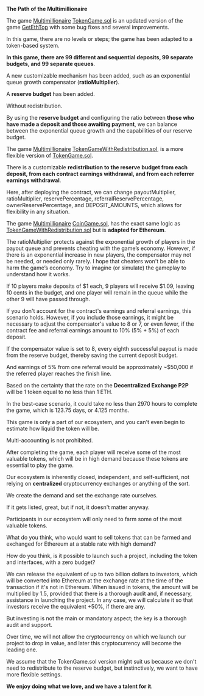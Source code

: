 **The Path of the Multimillionaire**

The game [Multimillionaire](https://github.com/NovationScripts/Multimillionaire/tree/main) [TokenGame.sol](https://github.com/NovationScripts/Multimillionaire/blob/main/TokenGame.sol) is an updated version of the game [GetEthTop](https://github.com/NovationScripts/GetEthTop/) with some bug fixes and several improvements.

In this game, there are no levels or steps; the game has been adapted to a token-based system.

**In this game, there are 99 different and sequential deposits, 99 separate budgets, and 99 separate queues**.

A new customizable mechanism has been added, such as an exponential queue growth compensator (**ratioMultiplier**).

A **reserve budget** has been added.

Without redistribution.

By using the **reserve budget** and configuring the ratio between **those who have made a deposit and those awaiting payment**, we can balance between the exponential queue growth and the capabilities of our reserve budget.










The game [Multimillionaire](https://github.com/NovationScripts/Multimillionaire/tree/main) [TokenGameWithRedistribution.sol](https://github.com/NovationScripts/Multimillionaire/blob/main/TokenGameWithRedistribution.sol), is a more flexible version of [TokenGame.sol](https://github.com/NovationScripts/Multimillionaire/blob/main/TokenGame.sol).

There is a customizable **redistribution to the reserve budget from each deposit, from each contract earnings withdrawal, and from each referrer earnings withdrawal**.

Here, after deploying the contract, we can change payoutMultiplier, ratioMultiplier, reservePercentage, referralReservePercentage, ownerReservePercentage, and DEPOSIT_AMOUNTS, which allows for flexibility in any situation.









The game [Multimillionaire](https://github.com/NovationScripts/Multimillionaire) [CoinGame.sol](https://github.com/NovationScripts/Multimillionaire/blob/main/CoinGame.sol), has the exact same logic as [TokenGameWithRedistribution.sol](https://github.com/NovationScripts/Multimillionaire/blob/main/TokenGameWithRedistribution.sol) but is **adapted for Ethereum**.



The ratioMultiplier protects against the exponential growth of players in the payout queue and prevents cheating with the game’s economy. However, if there is an exponential increase in new players, the compensator may not be needed, or needed only rarely. I hope that cheaters won't be able to harm the game’s economy. Try to imagine (or simulate) the gameplay to understand how it works.

If 10 players make deposits of $1 each, 9 players will receive $1.09, leaving 10 cents in the budget, and one player will remain in the queue while the other 9 will have passed through.

If you don't account for the contract's earnings and referral earnings, this scenario holds. However, if you include those earnings, it might be necessary to adjust the compensator's value to 8 or 7, or even fewer, if the contract fee and referral earnings amount to 10% (5% + 5%) of each deposit.

If the compensator value is set to 8, every eighth successful payout is made from the reserve budget, thereby saving the current deposit budget.

And earnings of 5% from one referral would be approximately ~$50,000 if the referred player reaches the finish line.

Based on the certainty that the rate on the **Decentralized Exchange P2P** will be 1 token equal to no less than 1 ETH.

In the best-case scenario, it could take no less than 2970 hours to complete the game, which is 123.75 days, or 4.125 months.

This game is only a part of our ecosystem, and you can't even begin to estimate how liquid the token will be.

Multi-accounting is not prohibited.

After completing the game, each player will receive some of the most valuable tokens, which will be in high demand because these tokens are essential to play the game.

Our ecosystem is inherently closed, independent, and self-sufficient, not relying on **centralized** cryptocurrency exchanges or anything of the sort.

We create the demand and set the exchange rate ourselves.

If it gets listed, great, but if not, it doesn't matter anyway.

Participants in our ecosystem will only need to farm some of the most valuable tokens.

What do you think, who would want to sell tokens that can be farmed and exchanged for Ethereum at a stable rate with high demand?

How do you think, is it possible to launch such a project, including the token and interfaces, with a zero budget?

We can release the equivalent of up to two billion dollars to investors, which will be converted into Ethereum at the exchange rate at the time of the transaction if it's not in Ethereum. When issued in tokens, the amount will be multiplied by 1.5, provided that there is a thorough audit and, if necessary, assistance in launching the project. In any case, we will calculate it so that investors receive the equivalent +50%, if there are any.

But investing is not the main or mandatory aspect; the key is a thorough audit and support.

Over time, we will not allow the cryptocurrency on which we launch our project to drop in value, and later this cryptocurrency will become the leading one.

We assume that the TokenGame.sol version might suit us because we don't need to redistribute to the reserve budget, but instinctively, we want to have more flexible settings.

**We enjoy doing what we love, and we have a talent for it**.
